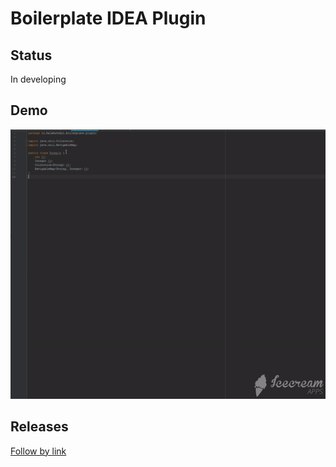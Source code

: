 # Boilerplate IDEA Plugin

## Status
In developing

## Demo

![](https://github.com//Teinnsei/boilerplate-plugin/blob/master/shared/demo.gif?raw=true)

## Releases

[Follow by link](https://github.com/Teinnsei/boilerplate-plugin/releases)

